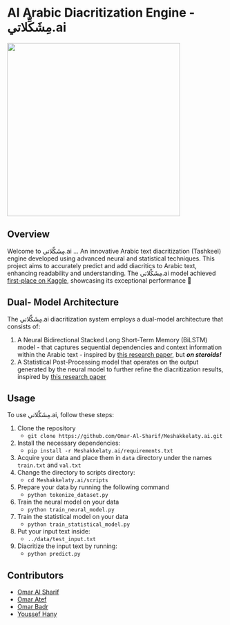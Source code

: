 # AI Arabic Diacritization Engine - مِشَكِّلاتي.ai
<img width="400" src="https://github.com/Omar-Al-Sharif/Meshakkelaty.ai/assets/68480294/a02e6a79-143d-4182-8bee-406a2d08fb49">

## Overview
Welcome to مِشَكِّلاتي.ai ... An innovative Arabic text diacritization (Tashkeel) engine developed using advanced neural and statistical techniques. This project aims to accurately predict and add diacritics to Arabic text, enhancing readability and understanding. 
The مِشَكِّلاتي.ai model achieved [first-place on Kaggle](https://www.kaggle.com/competitions/cufe-cmp-credit-nlp-fall-2023/leaderboard), showcasing its exceptional performance 🥇

## Dual- Model Architecture
The مِشَكِّلاتي.ai diacritization system employs a dual-model architecture that consists of:
  1. A Neural Bidirectional Stacked Long Short-Term Memory (BiLSTM) model - that captures sequential dependencies and context information within the Arabic text - inspired by [this research paper](https://aclanthology.org/D19-5229/), but ***on steroids!***
  2. A Statistical Post-Processing model that operates on the output generated by the neural model to further refine the diacritization results, inspired by [this research paper](https://www.researchgate.net/publication/339041260_Arabic_Diacritic_Recovery_Using_a_Feature-Rich_biLSTM_Model)

## Usage
To use مِشَكِّلاتي.ai, follow these steps:
1. Clone the repository
    - `git clone https://github.com/Omar-Al-Sharif/Meshakkelaty.ai.git`
2. Install the necessary dependencies:
    - `pip install -r Meshakkelaty.ai/requirements.txt `
3. Acquire your data and place them in `data` directory under the names `train.txt` and `val.txt`
4. Change the directory to scripts directory: 
    - `cd Meshakkelaty.ai/scripts`
5. Prepare your data by running the following command
    - `python tokenize_dataset.py`
6. Train the neural model on your data
    - `python train_neural_model.py`  
7. Train the statistical model on your data
    - `python train_statistical_model.py` 
8. Put your input text inside:
    - `../data/test_input.txt`
9. Diacritize the input text by running:
    - `python predict.py`

## Contributors
- [Omar Al Sharif](https://github.com/Omar-Al-Sharif)
- [Omar Atef](https://github.com/Yalab7/)
- [Omar Badr](https://github.com/Grintaking19)
- [Youssef Hany](https://github.com/youssefhassan01)
